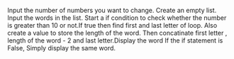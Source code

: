 Input the number of numbers you want to change.
Create an empty list.
Input the words in the list.
Start a if condition to check whether the number is greater than 10 or not.If true then find first and last letter of loop. Also create a value to store the length of the word.
Then concatinate first letter , length of the word - 2  and last letter.Display the word
If the if statement is False, Simply display the same word.
